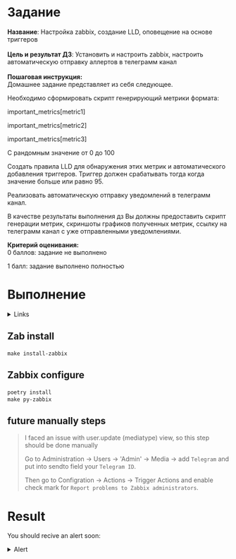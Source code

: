 # Задание
**Название**: Настройка zabbix, создание LLD, оповещение на основе
триггеров\
\
**Цель и результат ДЗ**: Установить и настроить zabbix, настроить
автоматическую отправку аллертов в телеграмм канал\
\
**Пошаговая инструкция:**\
Домашнее задание представляет из себя следующее.

Необходимо сформировать скрипт генерирующий метрики формата:

important_metrics\[metric1\]

important_metrics\[metric2\]

important_metrics\[metric3\]

С рандомным значение от 0 до 100

Создать правила LLD для обнаружения этих метрик и автоматического
добавления триггеров. Триггер должен срабатывать тогда когда значение
больше или равно 95.

Реализовать автоматическую отправку уведомлений в телеграмм канал.

В качестве результаты выполнения дз Вы должны предоставить скрипт
генерации метрик, скриншоты графиков полученных метрик, ссылку на
телеграмм канал с уже отправленными уведомлениями.

**Критерий оценивания:**\
0 баллов: задание не выполнено

1 балл: задание выполнено полностью

# Выполнение

<details>
<summary>Links</summary>

### User parameters
- https://sbcode.net/zabbix/user-parameters/
- https://sbcode.net/zabbix/media-types-telegram-webhook/
- https://sbcode.net/zabbix/trigger-macros/

### TG
- https://blog.mailon.com.ua/%D1%83%D0%B2%D0%B5%D0%B4%D0%BE%D0%BC%D0%BB%D0%B5%D0%BD%D0%B8%D1%8F-%D0%BE%D1%82-zabbix-%D0%B2-telegram/
- https://git.zabbix.com/projects/ZBX/repos/zabbix/browse/templates/media/telegram

### LLD
- https://www.zabbix.com/documentation/current/ru/manual/discovery/low_level_discovery

</details>

## Zab install

```shell
make install-zabbix
```
## Zabbix configure

```shell
poetry install
make py-zabbix
```

## future manually steps
> I faced an issue with user.update (mediatype) view, so this step should be done manually
>
> Go to Administration -> Users -> 'Admin' -> Media -> add `Telegram` and put into sendto field your `Telegram ID`.
>
> Then go to Configration -> Actions -> Trigger Actions and enable check mark for `Report problems to Zabbix administrators`.

# Result
You should recive an alert soon:
<details>
<summary>Alert</summary>

![img](./docs/alert.png)
</details>